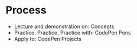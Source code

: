 # Process

* Lecture and demonstration on: Concepts
* Practice. Practice. Practice with: CodePen Pens
* Apply to: CodePen Projects 

